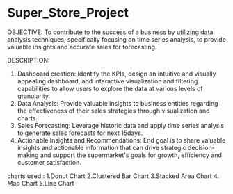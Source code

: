 # Super_Store_Project

OBJECTIVE: To contribute to the success of a business by utilizing data analysis techniques, specifically focusing on time series analysis, to provide valuable insights and accurate sales for forecasting.

DESCRIPTION:
1. Dashboard creation: Identify the KPIs, design an intuitive and visually appealing dashboard, add interactive visualization and filtering capabilities to allow users to explore the data at various levels of granularity.
2. Data Analysis: Provide valuable insights to business entities regarding the effectiveness of their sales strategies through visualization and charts.
3. Sales Forecasting: Leverage historic data and apply time series analysis to generate sales forecasts for next 15days.
4. Actionable Insights and Recommendations: End goal is to share valuable insights and actionable information that can drive strategic decision-making and support the supermarket's goals for growth, efficiency and customer satisfaction.

charts used :
1.Donut Chart
2.Clustered Bar Chart
3.Stacked Area Chart
4. Map Chart
5.Line Chart
